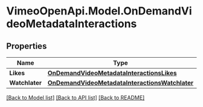 # VimeoOpenApi.Model.OnDemandVideoMetadataInteractions
## Properties

Name | Type | Description | Notes
------------ | ------------- | ------------- | -------------
**Likes** | [**OnDemandVideoMetadataInteractionsLikes**](OnDemandVideoMetadataInteractionsLikes.md) |  | 
**Watchlater** | [**OnDemandVideoMetadataInteractionsWatchlater**](OnDemandVideoMetadataInteractionsWatchlater.md) |  | 

[[Back to Model list]](../README.md#documentation-for-models) [[Back to API list]](../README.md#documentation-for-api-endpoints) [[Back to README]](../README.md)

